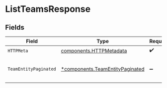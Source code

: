 # ListTeamsResponse


## Fields

| Field                                                                             | Type                                                                              | Required                                                                          | Description                                                                       |
| --------------------------------------------------------------------------------- | --------------------------------------------------------------------------------- | --------------------------------------------------------------------------------- | --------------------------------------------------------------------------------- |
| `HTTPMeta`                                                                        | [components.HTTPMetadata](../../models/components/httpmetadata.md)                | :heavy_check_mark:                                                                | N/A                                                                               |
| `TeamEntityPaginated`                                                             | [*components.TeamEntityPaginated](../../models/components/teamentitypaginated.md) | :heavy_minus_sign:                                                                | List all of the teams in the organization                                         |